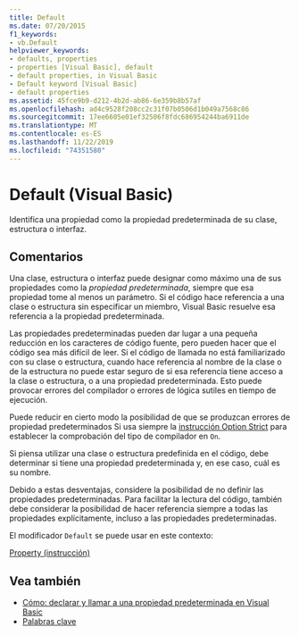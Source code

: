```yaml
---
title: Default
ms.date: 07/20/2015
f1_keywords:
- vb.Default
helpviewer_keywords:
- defaults, properties
- properties [Visual Basic], default
- default properties, in Visual Basic
- Default keyword [Visual Basic]
- default properties
ms.assetid: 45fce9b9-d212-4b2d-ab86-6e359b8b57af
ms.openlocfilehash: ad4c9528f208cc2c31f07b0506d1b049a7568c86
ms.sourcegitcommit: 17ee6605e01ef32506f8fdc686954244ba6911de
ms.translationtype: MT
ms.contentlocale: es-ES
ms.lasthandoff: 11/22/2019
ms.locfileid: "74351580"
---
```

# <a name="default-visual-basic"></a>Default (Visual Basic)
Identifica una propiedad como la propiedad predeterminada de su clase, estructura o interfaz.  
  
## <a name="remarks"></a>Comentarios  
 Una clase, estructura o interfaz puede designar como máximo una de sus propiedades como la *propiedad predeterminada*, siempre que esa propiedad tome al menos un parámetro. Si el código hace referencia a una clase o estructura sin especificar un miembro, Visual Basic resuelve esa referencia a la propiedad predeterminada.  
  
 Las propiedades predeterminadas pueden dar lugar a una pequeña reducción en los caracteres de código fuente, pero pueden hacer que el código sea más difícil de leer. Si el código de llamada no está familiarizado con su clase o estructura, cuando hace referencia al nombre de la clase o de la estructura no puede estar seguro de si esa referencia tiene acceso a la clase o estructura, o a una propiedad predeterminada. Esto puede provocar errores del compilador o errores de lógica sutiles en tiempo de ejecución.  
  
 Puede reducir en cierto modo la posibilidad de que se produzcan errores de propiedad predeterminados Si usa siempre la [instrucción Option Strict](../../../visual-basic/language-reference/statements/option-strict-statement.md) para establecer la comprobación del tipo de compilador en `On`.  
  
 Si piensa utilizar una clase o estructura predefinida en el código, debe determinar si tiene una propiedad predeterminada y, en ese caso, cuál es su nombre.  
  
 Debido a estas desventajas, considere la posibilidad de no definir las propiedades predeterminadas. Para facilitar la lectura del código, también debe considerar la posibilidad de hacer referencia siempre a todas las propiedades explícitamente, incluso a las propiedades predeterminadas.  
  
 El modificador `Default` se puede usar en este contexto:  
  
 [Property (instrucción)](../../../visual-basic/language-reference/statements/property-statement.md)  
  
## <a name="see-also"></a>Vea también

- [Cómo: declarar y llamar a una propiedad predeterminada en Visual Basic](../../../visual-basic/programming-guide/language-features/procedures/how-to-declare-and-call-a-default-property.md)
- [Palabras clave](../../../visual-basic/language-reference/keywords/index.md)
